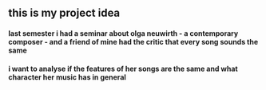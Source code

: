 ## this is my project idea
#### last semester i had a seminar about olga neuwirth - a contemporary composer - and a friend of mine had the critic that every song sounds the same
#### i want to analyse if the features of her songs are the same and what character her music has in general

